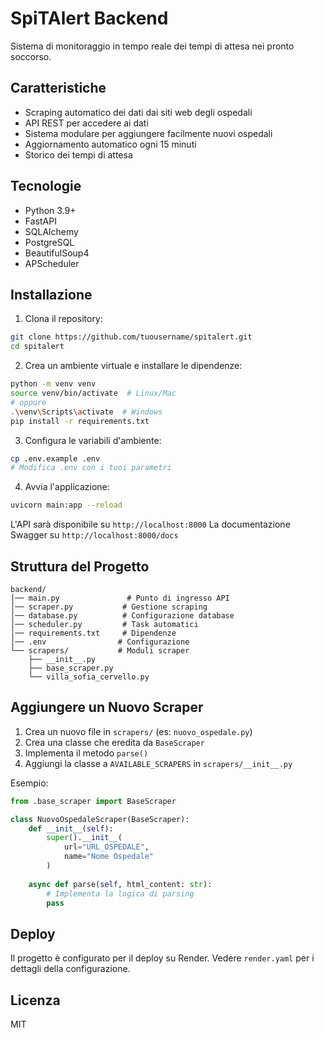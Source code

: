 # SpiTAlert Backend

Sistema di monitoraggio in tempo reale dei tempi di attesa nei pronto soccorso.

## Caratteristiche

- Scraping automatico dei dati dai siti web degli ospedali
- API REST per accedere ai dati
- Sistema modulare per aggiungere facilmente nuovi ospedali
- Aggiornamento automatico ogni 15 minuti
- Storico dei tempi di attesa

## Tecnologie

- Python 3.9+
- FastAPI
- SQLAlchemy
- PostgreSQL
- BeautifulSoup4
- APScheduler

## Installazione

1. Clona il repository:
```bash
git clone https://github.com/tuousername/spitalert.git
cd spitalert
```

2. Crea un ambiente virtuale e installare le dipendenze:
```bash
python -m venv venv
source venv/bin/activate  # Linux/Mac
# oppure
.\venv\Scripts\activate  # Windows
pip install -r requirements.txt
```

3. Configura le variabili d'ambiente:
```bash
cp .env.example .env
# Modifica .env con i tuoi parametri
```

4. Avvia l'applicazione:
```bash
uvicorn main:app --reload
```

L'API sarà disponibile su `http://localhost:8000`
La documentazione Swagger su `http://localhost:8000/docs`

## Struttura del Progetto

```
backend/
│── main.py               # Punto di ingresso API
│── scraper.py           # Gestione scraping
│── database.py          # Configurazione database
│── scheduler.py         # Task automatici
│── requirements.txt     # Dipendenze
│── .env                # Configurazione
└── scrapers/           # Moduli scraper
    ├── __init__.py
    ├── base_scraper.py
    └── villa_sofia_cervello.py
```

## Aggiungere un Nuovo Scraper

1. Crea un nuovo file in `scrapers/` (es: `nuovo_ospedale.py`)
2. Crea una classe che eredita da `BaseScraper`
3. Implementa il metodo `parse()`
4. Aggiungi la classe a `AVAILABLE_SCRAPERS` in `scrapers/__init__.py`

Esempio:
```python
from .base_scraper import BaseScraper

class NuovoOspedaleScraper(BaseScraper):
    def __init__(self):
        super().__init__(
            url="URL_OSPEDALE",
            name="Nome Ospedale"
        )
    
    async def parse(self, html_content: str):
        # Implementa la logica di parsing
        pass
```

## Deploy

Il progetto è configurato per il deploy su Render. Vedere `render.yaml` per i dettagli della configurazione.

## Licenza

MIT 